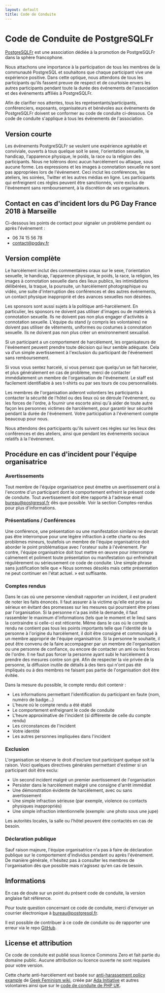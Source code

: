 ```yaml
---
layout: default
title: Code de Conduite
---
```


<div class="container">
<div class="row well">

# Code de Conduite de PostgreSQLFr

[PostgreSQLFr](https://asso.postgresql.fr) est une association dédiée à la
promotion de PostgreSQLFr dans la sphère francophone.

Nous attachons une importance à la participation de tous les membres de la
communauté PostgreSQL et souhaitons que chaque participant vive une expérience
positive. Dans cette optique, nous attendons de tous les participants qu'ils
fassent preuve de respect et de courtoisie envers les autres participants
pendant toute la durée des événements de l'association et des événements
affiliés à PostgreSQLFr.

Afin de clarifier nos attentes, tous les représentants/participants, conférenciers,
exposants, organisateurs et bénévoles aux événements de PostgreSQLFr doivent se
conformer au code de conduite ci-dessous. Ce code de conduite s'applique à tous
les événements de l'association.

## Version courte

Les événements PostgreSQLFr se veulent une expérience agréable et conviviale,
ouverts à tous quelque soit le sexe, l'orientation sexuelle, le handicap,
l'apparence physique, le poids, la race ou la religion des participants. Nous ne
tolérons donc aucun harcèlement ou attaque, sous aucune forme. Les expressions et
les images à connotation sexuelle ne sont pas appropriées lors de l'événement.
Ceci inclut les conférences, les ateliers, les soirées, Twitter et les autres
médias en ligne. Les participants qui enfreignent ces règles peuvent être
sanctionnés, voire exclus de l'événement sans remboursement, à la discrétion de
ses organisateurs.


## Contact en cas d'incident lors du PG Day France 2018 à Marseille

Ci-dessous les points de contact pour signaler un problème  pendant ou après
l'événement :

* 06 74 15 56 78
* <contact@pgday.fr>


## Version complète

Le harcèlement inclut des commentaires oraux sur le sexe, l'orientation
sexuelle, le handicap, l'apparence physique, le poids, la race, la religion,
les images à connotation sexuelle dans des lieux publics, les intimidations
délibérées, la traque, la poursuite, un harcèlement photographique ou vidéo,
une suite d'interruption des conférences et des autres événements, un contact
physique inapproprié et des avances sexuelles non désirées.

Les sponsors sont aussi sujets à la politique anti-harcèlement. En particulier,
les sponsors ne doivent pas utiliser d'images ou de matériels à connotation
sexuelle. Ils ne doivent pas non plus engager d'activités à connotation sexuelle.
L'équipe du stand (y compris les volontaires) ne doivent pas utiliser de
vêtements, uniformes ou costumes à connotation sexuelle. Ils ne doivent pas non
plus créer un environnement sexualisé.

Si un participant a un comportement de harcèlement, les organisateurs de
l'événement peuvent prendre toute décision qui leur semble adéquate. Cela va
d'un simple avertissement à l'exclusion du participant de l'événement sans
remboursement.

Si vous vous sentez harcelé, si vous pensez que quelqu'un se fait harceler, et
plus généralement en cas de problème, merci de contacter immédiatement un
membre de l'organisation de l'événement. Le staff est facilement identifiable
à ses t-shirts ou par ses tours de cou personnalisés.

Les membres de l'organisation aideront volontiers les participants à contacter
la sécurité de l'hôtel ou des lieux où se déroule l'événement, ou les forces
de l'ordre, à fournir une escorte ainsi qu'à aider de toute autre façon les
personnes victimes de harcèlement, pour garantir leur sécurité pendant la durée
de l'événement. Votre participation à l'événement compte beaucoup pour nous.

Nous attendons des participants qu'ils suivent ces règles sur les lieux des
conférences et des ateliers, ainsi que pendant les événements sociaux relatifs
à la l'événement.

## Procédure en cas d'incident pour l'équipe organisatrice

### Avertissements

Tout membre de l'équipe organisatrice peut émettre un avertissement oral à
l'encontre d'un participant dont le comportement enfreint le présent code de
conduite. Tout avertissement doit être rapporté à l'adresse email
<bureau@postgresql.fr> dès que possible. Voir la section Comptes-rendus pour
plus d'informations.

### Présentations / Conférences

Une conférence, une  présentation ou une manifestation similaire ne devrait pas
être interrompue pour une légère infraction à cette charte ou des problèmes
mineurs, toutefois un membre de l'équipe organisatrice doit aborder le point
problématique avec l'orateur suite à l'événement. Par contre, l'équipe
organisatrice doit tout mettre en œuvre pour interrompre calmement et poliment
toute présentation ou manifestation qui enfreindrait régulièrement ou
sérieusement ce code de conduite. Une simple phrase sans justification telle
que « Nous sommes désolés mais cette présentation ne peut continuer en l'état
actuel. » est suffisante.

### Comptes rendus

Dans le cas où une personne viendrait rapporter un incident, il est prudent de
noter les faits énoncés. Il faut assurer à la victime qu'elle est prise au
sérieux en évitant des promesses sur les mesures qui pourraient être prises par
l'organisation. Si la personne n'a pas initié la demande, il faut rassembler le
maximum d'informations (tels que le moment et le lieu) sans la contraindre si
celle-ci est réticente. Même dans le cas où le compte rendu ne contient pas tous
les points importants telle que l'identité de la personne à l'origine du harcèlement,
il doit être consigné et communiqué à un membre approprié de l'équipe
organisatrice. Si la personne le souhaite, il peut être convenu de la faire
accompagner par un membre de l'organisation ou une personne de confiance, ou
encore de contacter un ami ou les forces de l'ordre. Il ne faut pas forcer la
personne ayant subi le harcèlement à prendre des mesures contre son gré. Afin
de respecter la vie privée de la personne, la diffusion inutile de détails à des
tiers qui n'ont pas été impliqués ou à des membres ne faisant pas partie de
l'organisation doit être évitée.

Dans la mesure du possible, le compte rendu doit contenir :
* Les informations permettant l'identification du participant en faute (nom, numéro de badge…)
* L'heure où le compte rendu a été établi
* Le comportement enfreignant le code de conduite
* L'heure approximative de l'incident (si différente de celle du compte rendu)
* Les circonstances de l'incident
* Votre identité
* Les autres personnes impliquées dans l'incident

### Exclusion

L'organisation se réserve le droit d'exclure tout participant quelque soit la
raison. Voici quelques directives générales permettant d'estimer si un
participant doit être exclu:

* Un second incident malgré un premier avertissement de l'organisation
* Persister dans le harcèlement malgré une consigne d'arrêt immédiat
* Une démonstration évidente de harcèlement, avec ou sans avertissement
* Une simple infraction sérieuse (par exemple, violence ou contacts physiques inappropriés)
* Une simple infraction intentionnelle (exemple: une photo sous une jupe)

Les autorités locales, la salle ou l'hôtel peuvent être contactés en cas de besoin.


### Déclaration publique

Sauf raison majeure, l'équipe organisatrice n'a pas à faire de déclaration
publique sur le comportement d'individus pendant ou après l'événement. De
manière générale, n'hésitez pas à consulter les membres de l'organisation dès
que possible mais n'agissez qu'en cas de besoin.

## Informations

En cas de doute sur un point du présent code de conduite, la version anglaise
fait référence.

Pour toute question concernant ce code de conduite, merci d'envoyer un courrier
électronique à <bureau@postgresql.fr>.

Il est possible de contribuer à ce code de conduite ou de rapporter une erreur
via le repo [GitHub](https://github.com/postgresqlfr/code-of-conduct).

## License et attribution

Ce code de conduite est publié sous licence Commons Zero et fait partie du
domaine public. Aucune attribution ou licence ouverte ne sont requises pour
votre version.

Cette charte anti-harcèlement est basée sur [anti-harassement policy example](http://geekfeminism.wikia.com/wiki/Conference_anti-harassment/Policy)
de [Geek Feminism wiki](http://geekfeminism.wikia.com/wiki/Geek_Feminism_Wiki),
créée par [Ada Initiative](https://adainitiative.org/) et autres volontaires
ainsi que sur le [code de conduite de PHP UK](http://phpconference.co.uk/conduct/).

</div>
</div>